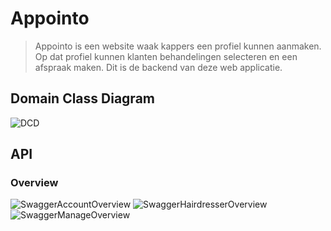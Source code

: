 # Appointo

> Appointo is een website waak kappers een profiel kunnen aanmaken. Op dat profiel kunnen klanten behandelingen selecteren en een afspraak maken. Dit is de backend van deze web applicatie.

## Domain Class Diagram

![DCD](https://i.imgur.com/Oa1fm7G.png)

## API
### Overview

![SwaggerAccountOverview](https://i.imgur.com/4Mh0vdI.png)
![SwaggerHairdresserOverview](https://i.imgur.com/eJrOClJ.png)
![SwaggerManageOverview](https://i.imgur.com/BH40qsm.png)
